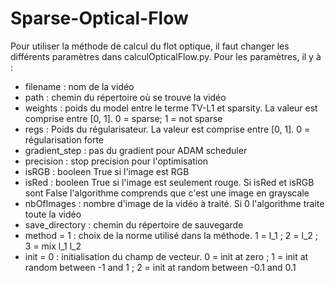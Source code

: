 # Sparse-Optical-Flow

Pour utiliser la méthode de calcul du flot optique, il faut changer les différents paramètres dans calculOpticalFlow.py. Pour les paramètres, il y à :
* filename                   : nom de la vidéo
* path                       : chemin du répertoire où se trouve la vidéo
* weights                    : poids du model entre le terme TV-L1 et sparsity. La valeur est comprise entre [0, 1]. 0 = sparse; 1 = not sparse
*  regs                      : Poids du régularisateur. La valeur est comprise entre [0, 1]. 0 = régularisation forte
* gradient_step              : pas du gradient pour ADAM scheduler
* precision                  : stop precision pour l'optimisation
* isRGB                      : booleen True si l'image est RGB
* isRed                      : booleen True si l'image est seulement rouge. Si isRed et isRGB sont False l'algorithme comprends que c'est une image en grayscale
* nbOfImages                 : nombre d'image de la vidéo à traité. Si 0 l'algorithme traite toute la vidéo
* save_directory             : chemin du répertoire de sauvegarde
* method = 1                 : choix de la norme utilisé dans la méthode. 1 = l_1 ; 2 = l_2 ; 3 = mix l_1 l_2
* init = 0                   : initialisation du champ de vecteur. 0 = init at zero ; 1 = init at random between -1 and 1 ; 2 = init at random between -0.1 and 0.1

